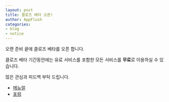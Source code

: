 ```yaml
---
layout: post
title: 클로즈 베타 오픈!
author: AppFlush
categories:
- blog
- notice
---
```


오랜 준비 끝에 클로즈 베타를 오픈 합니다.

클로즈 베타 기간동안에는 유료 서비스를 포함한 모든 서비스를 **무료**로 이용하실 수 있습니다.

많은 관심과 피드백 부탁 드립니다.

* [메뉴얼](//appflush.com/docs)
* [포럼](//forum.appflush.com)